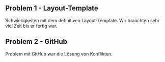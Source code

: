 ## Problem 1 - Layout-Template
Schwierigkeiten mit dem definitiven Layout-Template. Wir brauchten sehr viel Zeit bis er fertig war.

## Problem 2 - GitHub
Problem mit GitHub war die Lösung von Konflikten.
